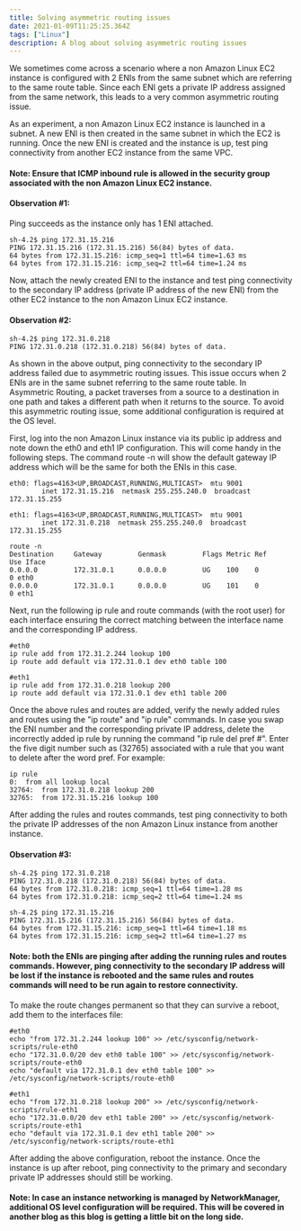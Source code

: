 ```yaml
---
title: Solving asymmetric routing issues
date: 2021-01-09T11:25:25.364Z
tags: ["Linux"] 
description: A blog about solving asymmetric routing issues
---
```


We sometimes come across a scenario where a non Amazon Linux EC2 instance is configured with 2 ENIs from the same subnet which are referring to the same route table. Since each ENI gets a private IP address assigned from the same network, this leads to a very common asymmetric routing issue.

As an experiment, a non Amazon Linux EC2 instance is launched in a subnet. A new ENI is then created in the same subnet in which the EC2 is running. Once the new ENI is created and the instance is up, test ping connectivity from another EC2 instance from the same VPC. 

#### Note: Ensure that ICMP inbound rule is allowed in the security group associated with the non Amazon Linux EC2 instance.

#### Observation #1:

Ping succeeds as the instance only has 1 ENI attached.
```
sh-4.2$ ping 172.31.15.216
PING 172.31.15.216 (172.31.15.216) 56(84) bytes of data.
64 bytes from 172.31.15.216: icmp_seq=1 ttl=64 time=1.63 ms
64 bytes from 172.31.15.216: icmp_seq=2 ttl=64 time=1.24 ms
```
Now, attach the newly created ENI to the instance and test ping connectivity to the secondary IP address (private IP address of the new ENI) from the other EC2 instance to the non Amazon Linux EC2 instance.

#### Observation #2:
```
sh-4.2$ ping 172.31.0.218
PING 172.31.0.218 (172.31.0.218) 56(84) bytes of data.
```
As shown in the above output, ping connectivity to the secondary IP address failed due to asymmetric routing issues. This issue occurs when 2 ENIs are in the same subnet referring to the same route table. In Asymmetric Routing, a packet traverses from a source to a destination in one path and takes a different path when it returns to the source. To avoid this asymmetric routing issue, some additional configuration is required at the OS level.

First, log into the non Amazon Linux instance via its public ip address and note down the eth0 and eth1 IP configuration. This will come handy in the following steps. The command route -n will show the default gateway IP address which will be the same for both the ENIs in this case.

```
eth0: flags=4163<UP,BROADCAST,RUNNING,MULTICAST>  mtu 9001
        inet 172.31.15.216  netmask 255.255.240.0  broadcast 172.31.15.255

eth1: flags=4163<UP,BROADCAST,RUNNING,MULTICAST>  mtu 9001
        inet 172.31.0.218  netmask 255.255.240.0  broadcast 172.31.15.255
```

```
route -n
Destination     Gateway         Genmask         Flags Metric Ref    Use Iface
0.0.0.0         172.31.0.1      0.0.0.0         UG    100    0        0 eth0
0.0.0.0         172.31.0.1      0.0.0.0         UG    101    0        0 eth1
```
Next, run the following ip rule and route commands (with the root user) for each interface ensuring the correct matching between the interface name and the corresponding IP address.

```
#eth0
ip rule add from 172.31.2.244 lookup 100
ip route add default via 172.31.0.1 dev eth0 table 100

#eth1
ip rule add from 172.31.0.218 lookup 200
ip route add default via 172.31.0.1 dev eth1 table 200
```
Once the above rules and routes are added, verify the newly added rules and routes using the "ip route" and "ip rule" commands. In case you swap the ENI number and the corresponding private IP address, delete the incorrectly added ip rule by running the command "ip rule del pref #". Enter the five digit number such as (32765) associated with a rule that you want to delete after the word pref. For example:

```
ip rule
0:	from all lookup local
32764:	from 172.31.0.218 lookup 200
32765:	from 172.31.15.216 lookup 100
```

After adding the rules and routes commands, test ping connectivity to both the private IP addresses of the non Amazon Linux instance from another instance.

#### Observation #3:

```
sh-4.2$ ping 172.31.0.218
PING 172.31.0.218 (172.31.0.218) 56(84) bytes of data.
64 bytes from 172.31.0.218: icmp_seq=1 ttl=64 time=1.28 ms
64 bytes from 172.31.0.218: icmp_seq=2 ttl=64 time=1.24 ms

sh-4.2$ ping 172.31.15.216
PING 172.31.15.216 (172.31.15.216) 56(84) bytes of data.
64 bytes from 172.31.15.216: icmp_seq=1 ttl=64 time=1.18 ms
64 bytes from 172.31.15.216: icmp_seq=2 ttl=64 time=1.27 ms
```
#### Note: both the ENIs are pinging after adding the running rules and routes commands. However, ping connectivity to the secondary IP address will be lost if the instance is rebooted and the same rules and routes commands will need to be run again to restore connectivity. 

To make the route changes permanent so that they can survive a reboot, add them to the interfaces file:

```
#eth0
echo "from 172.31.2.244 lookup 100" >> /etc/sysconfig/network-scripts/rule-eth0
echo "172.31.0.0/20 dev eth0 table 100" >> /etc/sysconfig/network-scripts/route-eth0
echo "default via 172.31.0.1 dev eth0 table 100" >> /etc/sysconfig/network-scripts/route-eth0

#eth1
echo "from 172.31.0.218 lookup 200" >> /etc/sysconfig/network-scripts/rule-eth1
echo "172.31.0.0/20 dev eth1 table 200" >> /etc/sysconfig/network-scripts/route-eth1
echo "default via 172.31.0.1 dev eth1 table 200" >> /etc/sysconfig/network-scripts/route-eth1
```

After adding the above configuration, reboot the instance. Once the instance is up after reboot, ping connectivity to the primary and secondary private IP addresses should still be working.

#### Note: In case an instance networking is managed by NetworkManager, additional OS level configuration will be required. This will be covered in another blog as this blog is getting a little bit on the long side.
